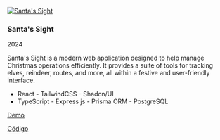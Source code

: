 <article class="project-card">

[![Santa's Sight](/assets/images/webp/1.webp)](https://santas-sight.vercel.app/dashboard)

<div class="project-card-container">

### Santa's Sight

<span class="project-card-date">2024</span>

Santa's Sight is a modern web application designed to help manage Christmas operations efficiently. It provides a suite of tools for tracking elves, reindeer, routes, and more, all within a festive and user-friendly interface.

- React - TailwindCSS - Shadcn/UI
- TypeScript - Express js - Prisma ORM - PostgreSQL

<footer class="project-card-footer">

[Demo](https://santas-sight.vercel.app/dashboard)

[Código](https://github.com/TEAM3-ED8)

</footer>
</div>
</article>
